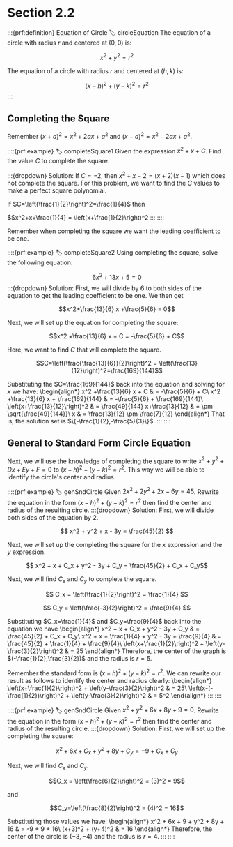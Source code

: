 # Section 2.2

:::{prf:definition} Equation of Circle
:label: circleEquation
The equation of a circle with radius $r$ and centered at $(0,0)$ is:

$$x^2+y^2=r^2$$

The equation of a circle with radius $r$ and centered at $(h,k)$ is:

$$(x-h)^2+(y-k)^2=r^2$$
:::

## Completing the Square
Remember $(x+a)^2=x^2+2ax+a^2$ and $(x-a)^2=x^2-2ax+a^2$.

::::{prf:example}
:label: completeSquare1
Given the expression $x^2+x+C$. Find the value $C$ to complete the square.

:::{dropdown} Solution:
If $C=-2$, then $x^2+x-2=(x+2)(x-1)$ which does not complete the square. For this problem, we want to find the $C$ values to make a perfect square polynomial.

If $C=\left(\frac{1}{2}\right)^2=\frac{1}{4}$ then

$$x^2+x+\frac{1}{4} = \left(x+\frac{1}{2}\right)^2
:::
::::

Remember when completing the square we want the leading coefficient to be one.

::::{prf:example}
:label: completeSquare2
Using completing the square, solve the following equation:

$$ 6x^2+13x+5=0 $$
:::{dropdown} Solution:
First, we will divide by $6$ to both sides of the equation to get the leading coefficient to be one. We then get

$$x^2+\frac{13}{6} x +\frac{5}{6} = 0$$

Next, we will set up the equation for completing the square:

$$x^2 +\frac{13}{6} x + C = -\frac{5}{6} + C$$

Here, we want to find $C$ that will complete the square.

$$C=\left(\frac{\frac{13}{6}}{2}\right)^2 = \left(\frac{13}{12}\right)^2=\frac{169}{144}$$

Substituting the $C=\frac{169}{144}$ back into the equation and solving for $x$ we have:
\begin{align*}
    x^2 +\frac{13}{6} x + C & = -\frac{5}{6} + C\\
    x^2 +\frac{13}{6} x + \frac{169}{144} & = -\frac{5}{6} + \frac{169}{144}\\
    \left(x+\frac{13}{12}\right)^2 & = \frac{49}{144}
    x+\frac{13}{12} & = \pm \sqrt{\frac{49}{144}}\\
    x & = \frac{13}{12} \pm \frac{7}{12}
\end{align*}
That is, the solution set is $\{-\frac{1}{2},-\frac{5}{3}\}$.
:::
::::

## General to Standard Form Circle Equation

Next, we will use the knowledge of completing the square to write $x^2+y^2+Dx+Ey+F=0$ to $(x-h)^2+(y-k)^2=r^2$. This way we will be able to identify the circle's center and radius.

::::{prf:example}
:label: genSndCircle
Given $2x^2+2y^2+2x-6y=45$. Rewrite the equation in the form $(x-h)^2+(y-k)^2=r^2$ then find the center and radius of the resulting circle.
:::{dropdown} Solution:
First, we will divide both sides of the equation by $2$.

$$ x^2 + y^2 + x - 3y = \frac{45}{2} $$

Next, we will set up the completing the square for the $x$ expression and the $y$ expression.

$$ x^2 + x + C_x + y^2 - 3y + C_y = \frac{45}{2} + C_x + C_y$$

Next, we will find $C_x$ and $C_y$ to complete the square.

$$ C_x = \left(\frac{1}{2}\right)^2 = \frac{1}{4} $$

$$ C_y = \left(\frac{-3}{2}\right)^2 = \frac{9}{4} $$

Substituting $C_x=\frac{1}{4}$ and $C_y=\frac{9}{4}$ back into the equation we have
\begin{align*}
    x^2 + x + C_x + y^2 - 3y + C_y & = \frac{45}{2} + C_x + C_y\\
    x^2 + x + \frac{1}{4} + y^2 - 3y + \frac{9}{4} & = \frac{45}{2} + \frac{1}{4} + \frac{9}{4}\\
    \left(x+\frac{1}{2}\right)^2 + \left(y-\frac{3}{2}\right)^2 & = 25
\end{align*}
Therefore, the center of the graph is $(-\frac{1}{2},\frac{3}{2})$ and the radius is $r=5$.

Remember the standard form is $(x-h)^2+(y-k)^2=r^2$. We can rewrite our result as follows to identify the center and radius clearly:
\begin{align*}
    \left(x+\frac{1}{2}\right)^2 + \left(y-\frac{3}{2}\right)^2 & = 25\\
    \left(x-(-\frac{1}{2})\right)^2 + \left(y-\frac{3}{2}\right)^2 & = 5^2
\end{align*}
:::
::::

::::{prf:example}
:label: genSndCircle
Given $x^2+y^2+6x+8y+9=0$. Rewrite the equation in the form $(x-h)^2+(y-k)^2=r^2$ then find the center and radius of the resulting circle.
:::{dropdown} Solution:
First, we will set up the completing the square:

$$x^2 + 6x + C_x + y^2 + 8y + C_y = -9 + C_x + C_y$$

Next, we will find $C_x$ and $C_y$.

$$C_x = \left(\frac{6}{2}\right)^2 = (3)^2 = 9$$

and

$$C_y=\left(\frac{8}{2}\right)^2 = (4)^2 = 16$$

Substituting those values we have:
\begin{align*}
    x^2 + 6x + 9 + y^2 + 8y + 16 & = -9 + 9 + 16\\
    (x+3)^2 + (y+4)^2 & = 16
\end{align*}
Therefore, the center of the circle is $(-3,-4)$ and the radius is $r=4$.
:::
::::